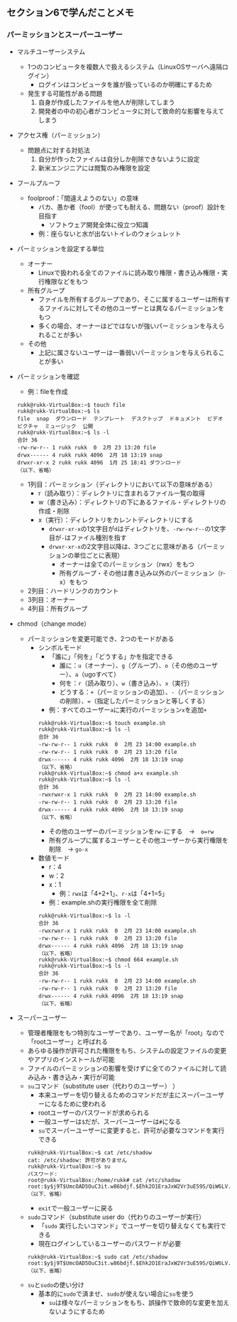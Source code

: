 ## セクション6で学んだことメモ

### パーミッションとスーパーユーザー
* マルチユーザーシステム
  * 1つのコンピュータを複数人で扱えるシステム（LinuxOSサーバへ遠隔ログイン）
    * ログインはコンピュータを誰が扱っているのか明確にするため
  * 発生する可能性がある問題
    1. 自身が作成したファイルを他人が削除してしまう
    2. 開発者の中の初心者がコンピュータに対して致命的な影響を与えてしまう
* アクセス権（パーミッション）
  * 問題点に対する対処法
    1. 自分が作ったファイルは自分しか削除できないように設定
    2. 新米エンジニアには閲覧のみ権限を設定
* フールプルーフ
  * foolproof：「間違えようのない」の意味
    * バカ、愚か者（fool）が使っても耐える、問題ない（proof）設計を目指す
      * ソフトウェア開発全体に役立つ知識
    * 例：座らないと水が出ないトイレのウォシュレット
* パーミッションを設定する単位
  * オーナー
    * Linuxで扱われる全てのファイルに読み取り権限・書き込み権限・実行権限などをもつ
  * 所有グループ
    * ファイルを所有するグループであり、そこに属するユーザーは所有するファイルに対してその他のユーザーとは異なるパーミッションをもつ
    * 多くの場合、オーナーほどではないが強いパーミッションを与えられることが多い
  * その他
    * 上記に属さないユーザーは一番弱いパーミッションを与えられることが多い

* パーミッションを確認
  * 例：fileを作成
  ```
  rukk@rukk-VirtualBox:~$ touch file
  rukk@rukk-VirtualBox:~$ ls
  file  snap  ダウンロード  テンプレート  デスクトップ  ドキュメント  ビデオ  ピクチャ  ミュージック  公開
  rukk@rukk-VirtualBox:~$ ls -l
  合計 36
  -rw-rw-r-- 1 rukk rukk  0  2月 23 13:20 file
  drwx------ 4 rukk rukk 4096  2月 18 13:19 snap
  drwxr-xr-x 2 rukk rukk 4096  1月 25 18:41 ダウンロード
  （以下、省略）
  ```
    * 1列目：パーミッション（ディレクトリにおいて以下の意味がある）
      * r（読み取り）：ディレクトリに含まれるファイル一覧の取得
      * w（書き込み）：ディレクトリの下にあるファイル・ディレクトリの作成・削除
      * x（実行）：ディレクトリをカレントディレクトリにする
        * `drwxr-xr-x`の1文字目が`d`はディレクトリを、`-rw-rw-r--`の1文字目が`-`はファイル種別を指す
        * `drwxr-xr-x`の2文字目以降は、3つごとに意味がある（パーミッションの単位ごとに表現）
          * オーナーは全てのパーミッション（rwx）をもつ
          * 所有グループ・その他は書き込み以外のパーミッション（r-x）をもつ
    * 2列目：ハードリンクのカウント
    * 3列目：オーナー
    * 4列目：所有グループ
* chmod（change mode）
  * パーミッションを変更可能でき、2つのモードがある
    * シンボルモード
      * 「誰に」「何を」「どうする」かを指定できる
        * 誰に：`u`（オーナー）、`g`（グループ）、`o`（その他のユーザー）、`a`（ugoすべて）
        * 何を：`r`（読み取り）、`w`（書き込み）、`x`（実行）
        * どうする：`+`（パーミッションの追加）、`-`（パーミッションの削除）、`=`（指定したパーミッションと等しくする）
      * 例：すべてのユーザー`a`に実行のパーミッション`x`を追加`+`
      ```
      rukk@rukk-VirtualBox:~$ touch example.sh
      rukk@rukk-VirtualBox:~$ ls -l
      合計 36
      -rw-rw-r-- 1 rukk rukk  0  2月 23 14:00 example.sh
      -rw-rw-r-- 1 rukk rukk  0  2月 23 13:20 file
      drwx------ 4 rukk rukk 4096  2月 18 13:19 snap
      （以下、省略）
      rukk@rukk-VirtualBox:~$ chmod a+x example.sh
      rukk@rukk-VirtualBox:~$ ls -l
      合計 36
      -rwxrwxr-x 1 rukk rukk  0  2月 23 14:00 example.sh
      -rw-rw-r-- 1 rukk rukk  0  2月 23 13:20 file
      drwx------ 4 rukk rukk 4096  2月 18 13:19 snap
      （以下、省略）
      ```
      * その他のユーザーのパーミッションを`rw-`にする　→　`o=rw`
      * 所有グループに属するユーザーとその他ユーザーから実行権限を削除　→ `go-x`
    * 数値モード
      * r：4
      * w：2
      * x：1
        * 例：`rwx`は「4+2+1」、`r-x`は「4+1=5」
      * 例：example.shの実行権限を全て削除
      ```
      rukk@rukk-VirtualBox:~$ ls -l
      合計 36
      -rwxrwxr-x 1 rukk rukk  0  2月 23 14:00 example.sh
      -rw-rw-r-- 1 rukk rukk  0  2月 23 13:20 file
      drwx------ 4 rukk rukk 4096  2月 18 13:19 snap
      （以下、省略）
      rukk@rukk-VirtualBox:~$ chmod 664 example.sh
      rukk@rukk-VirtualBox:~$ ls -l
      合計 36
      -rw-rw-r-- 1 rukk rukk  0  2月 23 14:00 example.sh
      -rw-rw-r-- 1 rukk rukk  0  2月 23 13:20 file
      drwx------ 4 rukk rukk 4096  2月 18 13:19 snap
      （以下、省略）
      ```
* スーパーユーザー
  * 管理者権限をもつ特別なユーザーであり、ユーザー名が「root」なので「rootユーザー」と呼ばれる
  * あらゆる操作が許可された権限をもち、システムの設定ファイルの変更やアプリのインストールが可能
  * ファイルのパーミッションの影響を受けずに全てのファイルに対して読み込み・書き込み・実行が可能
  * `su`コマンド（substitute user（代わりのユーザー） ）
    * 本来ユーザーを切り替えるためのコマンドだが主にスーパーユーザーになるために使われる
    * rootユーザーのパスワードが求められる
    * 一般ユーザーは`$`だが、スーパーユーザーは`#`になる
    * `su`でスーパーユーザーに変更すると、許可が必要なコマンドを実行できる
    ```
    rukk@rukk-VirtualBox:~$ cat /etc/shadow
    cat: /etc/shadow: 許可がありません
    rukk@rukk-VirtualBox:~$ su
    パスワード:
    root@rukk-VirtualBox:/home/rukk# cat /etc/shadow
    root:$y$j9T$UmcOAD5OuC3it.w86bdjf.$Ehk2O1EraJxW2Vr3uE59S/QiW6LV.4NQiqbQPTK04v.:19776:0:99999:7:::
    （以下、省略）
    ```
    * `exit`で一般ユーザーに戻る
  * `sudo`コマンド（substitute user do（代わりのユーザーが実行）
    * 「`sudo` 実行したいコマンド」でユーザーを切り替えなくても実行できる
    * 現在ログインしているユーザーのパスワードが必要
    ```
    rukk@rukk-VirtualBox:~$ sudo cat /etc/shadow
    root:$y$j9T$UmcOAD5OuC3it.w86bdjf.$Ehk2O1EraJxW2Vr3uE59S/QiW6LV.4NQiqbQPTK04v.:19776:0:99999:7:::
    （以下、省略）
    ```
  * `su`と`sudo`の使い分け
    * 基本的に`sudo`で済ませ、`sudo`が使えない場合に`su`を使う
      * `su`は様々なパーミッションをもち、誤操作で致命的な変更を加えないようにするため